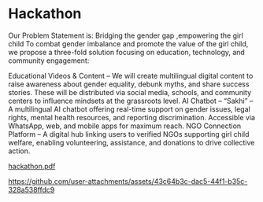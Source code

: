# Hackathon
Our Problem Statement is: Bridging the gender gap ,empowering the girl child
To combat gender imbalance and promote the value of the girl child, we propose a three-fold solution focusing on education, technology, and community engagement:

Educational Videos & Content – We will create multilingual digital content to raise awareness about gender equality, debunk myths, and share success stories. These will be distributed via social media, schools, and community centers to influence mindsets at the grassroots level.
AI Chatbot – “Sakhi” – A multilingual AI chatbot offering real-time support on gender issues, legal rights, mental health resources, and reporting discrimination. Accessible via WhatsApp, web, and mobile apps for maximum reach.
NGO Connection Platform – A digital hub linking users to verified NGOs supporting girl child welfare, enabling volunteering, assistance, and donations to drive collective action.

[hackathon.pdf](https://github.com/user-attachments/files/19489558/hackathon.pdf)




https://github.com/user-attachments/assets/43c64b3c-dac5-44f1-b35c-328a538ffdc9



